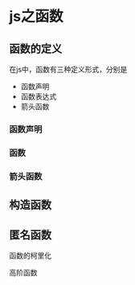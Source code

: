 # js之函数



## 函数的定义

在js中，函数有三种定义形式，分别是
- 函数声明
- 函数表达式
- 箭头函数

### 函数声明

### 函数

### 箭头函数





## 构造函数



## 匿名函数




函数的柯里化

高阶函数



